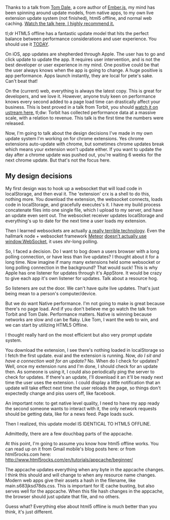 Thanks to a talk from <a href="https://twitter.com/tomdale">Tom Dale</a>, a core author of <a href="http://emberjs.com">Ember.js</a>, my mind has been spinning around update models, from native apps, to my own live extension update system (not finished), html5 offline, and normal web caching. <a href="http://www.ustream.tv/recorded/26977615">Watch the talk here, I highly recommend it.</a>

tl;dr HTML5 offline has a fantastic update model that hits the perfect balance between performance considerations and user experience. You should use it <a href="https://twitter.com">TODAY</a>.

On iOS, app updates are shepherded through Apple. The user has to go and click update to update the app. It requires user intervention, and is not the best developer or user experience in my mind. One positive could be that the user always knows when the app is going to change. A huge positive is app performance. Apps launch instantly, they are local for pete's sake. Can't beat that!

On the (current) web, everything is always the latest copy. This is great for developers, and we love it. However, anyone truly keen on performance knows every second added to a page load time can drastically affect your business. This is best proved in a talk from Torbit, you should <a href="http://www.ustream.tv/recorded/25213585">watch it on ustream here.</a> tl;dw: Torbit has collected performance data at a massive scale, with a relation to revenue. This talk is the first time the numbers were released.

Now, I'm going to talk about the design decisions I've made in my own update system I'm working on for chrome extensions. Yes chrome extensions auto-update with chrome, but sometimes chrome updates break which means your extension won't update either. If you want to update the day after a chrome update was pushed out, you're waiting 6 weeks for the next chrome update. But that's not the focus here.

<h2>My design decisions</h2>

My first design was to hook up a websocket that will load code in localStorage, and then eval it. The 'extension' crx is a shell to do this, nothing more. You download the extension, the websocket connects, loads code in localStorage, and gracefully executes's it. I have my build process concatenate files into one single file, which I upload to my server, and have an update even sent out. The websocket receiver updates localStorage and everything's up to date for the next time a user loads my extension.

Then I learned websockets are actually <a href="https://speakerdeck.com/3rdeden/realtimeconf-dot-oct-dot-2012">a really terrible technology</a>. Even the hallmark node + websocket framework <a href="http://meteor.com/">Meteor</a> <a href="https://github.com/meteor/meteor/issues/332">doesn't actually use window.WebSocket</a>, it uses xhr-long polling.

So, I faced a decision. Do I want to bog down a users browser with a long polling connection, or have less than live updates? I thought about it for a long time. Now imagine if many many extensions held some websocket or long polling connection in the background? That would suck! This is why Apple has one listener for updates through it's AppStore. It would be crazy to give each app it's own listener for updates. Talk about a resource hog.

So listeners are out the door. We can't have quite live updates. That's just being mean to a person's computer/device.

But we do want Native performance. I'm not going to make  is great because there's no page load. And if you don't believe me go watch the talk from Torbit and Tom Dale. Performance matters. Native is winning because networks are slow and can be flaky. Like Tom, I want the web to win, and we can start by utilizing HTML5 Offline.

I thought really hard on the most efficient but also very prompt update system.

You download the extension, I see there's nothing loaded in localStorage so I fetch the first update. eval and the extension is running. Now, <em>do I sit and have a connection wait for an update?</em> No. When do I check for updates? Well, once my extension runs and I'm done, I should check for an update then. As someone is using it, I could also periodically ping the server to check for updates. If there's an update, I'll download it an it'll be ready next time the user uses the extension. I could display a little notification that an update will take effect next time the user reloads the page, so things don't expectedly change and piss users off, like facebook.

An important note: to get native level quality, I need to have my app ready the second someone wants to interact with it, the only network requests should be getting data, like for a news feed. Page loads suck.

Then I realized, this update model IS IDENTICAL TO HTML5 OFFLINE.

Admittedly, there are a few douchbag parts of the appcache.

At this point, I'm going to assume you know how html5 offline works. You can read up on it from Gmail mobile's blog posts here: or from html5rocks.com here: http://www.html5rocks.com/en/tutorials/appcache/beginner/

The appcache updates everything when any byte in the appcache changes. I think this should and will change to when any resource name changes. Modern web apps give their assets a hash in the filename, like main.s683jksd78ds.css. This is important for IE cache busting, but also serves well for the appcache. When this file hash changes in the appcache, the browser should just update that file, and no others.

Guess what? Everything else about html5 offline is much better than you think, it's just different.